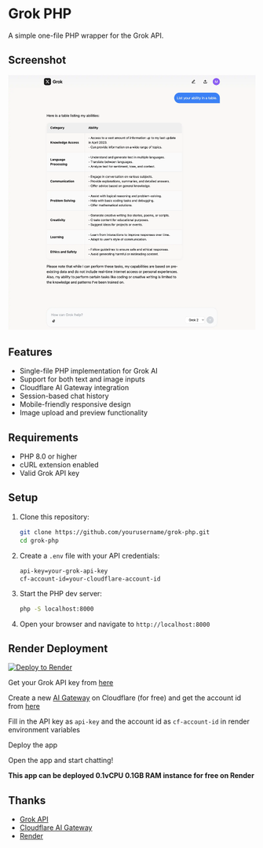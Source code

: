 # Grok PHP

A simple one-file PHP wrapper for the Grok API.

## Screenshot

![Screenshot](img/screenshot.webp)

## Features

- Single-file PHP implementation for Grok AI
- Support for both text and image inputs
- Cloudflare AI Gateway integration
- Session-based chat history
- Mobile-friendly responsive design
- Image upload and preview functionality

## Requirements

- PHP 8.0 or higher
- cURL extension enabled
- Valid Grok API key

## Setup

1. Clone this repository:
   ```bash
   git clone https://github.com/yourusername/grok-php.git
   cd grok-php
   ```

2. Create a `.env` file with your API credentials:
   ```
   api-key=your-grok-api-key
   cf-account-id=your-cloudflare-account-id
   ```

3. Start the PHP dev server:
   ```bash
   php -S localhost:8000
   ```

4. Open your browser and navigate to `http://localhost:8000`

## Render Deployment
[![Deploy to Render](https://render.com/images/deploy-to-render-button.svg)](https://render.com/deploy?repo=https://github.com/365cent/grok-chat)

Get your Grok API key from [here](https://console.x.ai)

Create a new [AI Gateway](https://developers.cloudflare.com/ai-gateway/get-started/) on Cloudflare (for free) and get the account id from [here](https://developers.cloudflare.com/fundamentals/setup/find-account-and-zone-ids/)

Fill in the API key as `api-key` and the account id as `cf-account-id` in render environment variables

Deploy the app

Open the app and start chatting!

**This app can be deployed 0.1vCPU 0.1GB RAM instance for free on Render**

## Thanks

- [Grok API](https://x.ai)
- [Cloudflare AI Gateway](https://developers.cloudflare.com/ai-gateway/)
- [Render](https://render.com)